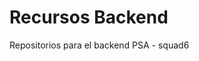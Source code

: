 # Recursos Backend

<!--[![Build Status](https://travis-ci.org/cucumber/cucumber-java-skeleton.svg?branch=main)](https://travis-ci.org/cucumber/cucumber-java-skeleton)
!-->

Repositorios para el backend PSA - squad6